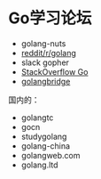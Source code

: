 

# Go学习论坛

* golang-nuts
* [reddit/r/golang](https://www.reddit.com/r/golang/)
* slack gopher
* [StackOverflow Go](https://stackoverflow.com/questions/tagged/go)
* [golangbridge](https://forum.golangbridge.org/latest)

国内的：
* golangtc
* gocn
* studygolang
* golang-china
* golangweb.com
* golang.ltd
